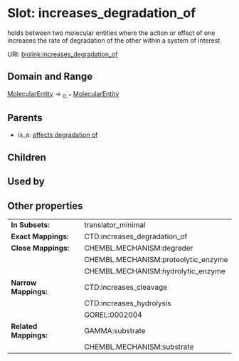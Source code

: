 
# Slot: increases_degradation_of


holds between two molecular entities where the action or effect of one increases the rate of degradation of the other within a system of interest

URI: [biolink:increases_degradation_of](https://w3id.org/biolink/vocab/increases_degradation_of)


## Domain and Range

[MolecularEntity](MolecularEntity.md) &#8594;  <sub>0..*</sub> [MolecularEntity](MolecularEntity.md)

## Parents

 *  is_a: [affects degradation of](affects_degradation_of.md)

## Children


## Used by


## Other properties

|  |  |  |
| --- | --- | --- |
| **In Subsets:** | | translator_minimal |
| **Exact Mappings:** | | CTD:increases_degradation_of |
| **Close Mappings:** | | CHEMBL.MECHANISM:degrader |
|  | | CHEMBL.MECHANISM:proteolytic_enzyme |
|  | | CHEMBL.MECHANISM:hydrolytic_enzyme |
| **Narrow Mappings:** | | CTD:increases_cleavage |
|  | | CTD:increases_hydrolysis |
|  | | GOREL:0002004 |
| **Related Mappings:** | | GAMMA:substrate |
|  | | CHEMBL.MECHANISM:substrate |

